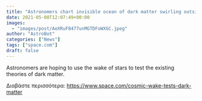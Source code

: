 ```yaml
---
title: "Astronomers chart invisible ocean of dark matter swirling outside the Milky Way"
date: 2021-05-08T12:07:49+00:00
images:
  - "images/post/AeXRuF8477unMGTDFoWXGC.jpeg"
author: "AstroBot"
categories: ["News"]
tags: ["space.com"]
draft: false
---
```


Astronomers are hoping to use the wake of stars to test the existing theories of dark matter. 

Διαβάστε περισσότερα: https://www.space.com/cosmic-wake-tests-dark-matter
